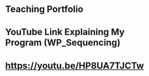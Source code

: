 # Teaching Portfolio
# YouTube Link Explaining My Program (WP_Sequencing)
# https://youtu.be/HP8UA7TJCTw
